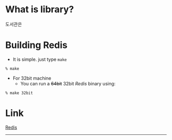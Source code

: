 # What is library?
도서관은 

# Building Redis
* It is simple. just type ```make```
```
% make
```
* For 32bit machine
	* You can run a ~~64bit~~ 32bit *Redis* binary using:
```
% make 32bit
```
# Link

[Redis](https://redis.io)

---
